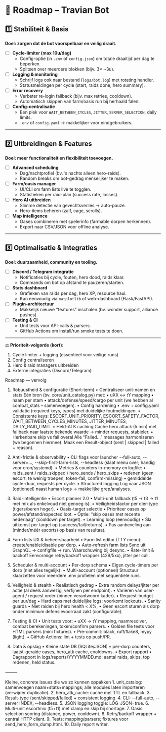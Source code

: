 # 📌 Roadmap – Travian Bot

## 1️⃣ Stabiliteit & Basis
**Doel: zorgen dat de bot voorspelbaar en veilig draait.**
- [ ] **Cycle-limiter (max 10u/dag)**  
  - Config-optie (in `.env` of `config.json`) om totale draaitijd per dag te beperken.  
  - Splitsen over meerdere blokken (bijv. 3× ~3u).  
- [ ] **Logging & monitoring**  
  - Schrijf logs ook naar bestand (`logs/bot.log`) met rotating handler.  
  - Statusmeldingen per cycle (start, raids done, hero summary).  
- [ ] **Error recovery**  
  - Verbeter re-login fallback (bijv. max retries, cooldown).  
  - Automatisch skippen van farm/oasis run bij herhaald falen.  
- [ ] **Config-centralisatie**  
  - Eén plek voor `WAIT_BETWEEN_CYCLES`, `JITTER`, `SERVER_SELECTION`, daily limits.  
  - `.env` of `config.yaml` → makkelijker voor eindgebruikers.  

---

## 2️⃣ Uitbreidingen & Features
**Doel: meer functionaliteit en flexibiliteit toevoegen.**
- [ ] **Advanced scheduling**  
  - Dag/nachtprofiel (bv. ’s nachts alleen hero-raids).  
  - Random breaks om bot-gedrag menselijker te maken.  
- [ ] **Farm/oasis manager**  
  - UI/CLI om farm lists live te togglen.  
  - Statistieken per raid-plan (success rate, losses).  
- [ ] **Hero AI uitbreiden**  
  - Slimme detectie van gevechtsverlies → auto-pauze.  
  - Hero-items beheren (zalf, cage, scrolls).  
- [ ] **Map intelligence**  
  - Oases combineren met spelerinfo (farmable dorpen herkennen).  
  - Export naar CSV/JSON voor offline analyse.  

---

## 3️⃣ Optimalisatie & Integraties
**Doel: duurzaamheid, community en tooling.**
- [ ] **Discord / Telegram integratie**  
  - Notificaties bij cycle, fouten, hero dood, raids klaar.  
  - Commands om bot op afstand te pauzeren/starten.  
- [ ] **Stats dashboard**  
  - Grafieken van raids per dag, hero XP, resource haul.  
  - Kan eenvoudig via `matplotlib` of web-dashboard (Flask/FastAPI).  
- [ ] **Plugin-architectuur**  
  - Makkelijk nieuwe “features” inschalen (bv. wonder support, alliance pushes).  
- [ ] **Testing & CI**  
  - Unit tests voor API-calls & parsers.  
  - GitHub Actions om install/run smoke tests te doen.  

---

⚖️ **Prioriteit-volgorde (kort):**  
1. Cycle limiter + logging (essentieel voor veilige runs)  
2. Config centraliseren  
3. Hero & raid managers uitbreiden  
4. Externe integraties (Discord/Telegram)  




Roadmap — vervolg

1) Robuustheid & configuratie (Short-term)
	•	Centraliseer unit-namen en stats
Eén bron (bv. core/unit_catalog.py) met:
	•	uXX ↔ tY mapping
	•	naam per stam
	•	attack/defense/speed/cargo per unit (we hebben al combat_stats – samenvoegen).
	•	Config hardening
	•	.env + config.yaml validatie (required keys, types) met duidelijke foutmeldingen.
	•	Consistente keys: ESCORT_UNIT_PRIORITY, ESCORT_SAFETY_FACTOR, WAIT_BETWEEN_CYCLES_MINUTES, JITTER_MINUTES, DAILY_RAID_LIMIT.
	•	Held-ATK caching
Cache hero attack (5 min) met fallback naar laatste bekende waarde → minder requests, stabieler.
	•	Herkenbare skip vs fail overal
Alle “Failed…” messages harmoniseren (we begonnen hiermee). Maak een Result-object (sent | skipped | failed + reason).

2) Anti-frictie & observability
	•	CLI flags voor launcher
--full-auto, --server=…, --skip-first-farm-lists, --headless (slaat menu over; handig voor cron/systemd).
	•	Metrics & counters
In-memory en logfile:
	•	raids_sent / raids_skipped / hero_sends / hero_skips
	•	redenen (geen escort, te weinig troepen, token-fail, confirm-missing)
	•	gemiddelde cycle-duur, requests per cycle.
	•	Structured logging
Log naar JSON (optioneel) naast human logs → makkelijke grep/analyses.

3) Raid-intelligentie
	•	Escort planner 2.0
	•	Multi-unit fallback (t5 → t3 → t1 met mix als enkelvoud niet genoeg is).
	•	Veiligheidsfactor per dier-type (tigers/beren hoger).
	•	Oasis-target selectie
	•	Prioriteer oases op power/afstand/expected loot.
	•	Optie: “skip oases met recente nederlaag” (cooldown per target).
	•	Learning loop (eenvoudig)
	•	Sla uitkomst per target op (success/fail/returns).
	•	Pas aanbeveling aan (minder/méér escorts) op basis van resultaat.

4) Farm lists UX & beheersbaarheid
	•	Farm list editor (TTY menu): create/enable/disable per dorp.
	•	Auto-refresh farm lists
Sync uit GraphQL → configfile → run. Waarschuwing bij desync.
	•	Rate-limit & backoff
Eenvormige retry/backoff wrapper (429/5xx), jitter per call.

5) Scheduler & multi-account
	•	Per-dorp schema
	•	Eigen cycle-timers per dorp (niet alles tegelijk).
	•	Multi-account (optioneel)
Structuur klaarzetten voor meerdere .env profielen met sequentiële runs.

6) Veiligheid & stealth
	•	Realistisch gedrag
	•	Extra random delays/jitter per actie (al deels aanwezig, verfijnen per endpoint).
	•	Variëren van user-agent / request order (binnen verantwoord kader).
	•	Request-budget per uur/dag
	•	Hard caps met duidelijke logs: voorkomt lockouts.
	•	Sanity guards
	•	Niet raiden bij hero health < X%,
	•	Geen escort sturen als dorp onder minimum defensievoorraad zakt (configurable).

7) Testing & CI
	•	Unit tests voor:
	•	uXX → tY mapping, naamresolver, combat berekeningen, token/confirm parsers.
	•	Golden file tests voor HTML parsers (mini fixtures).
	•	Pre-commit: black, ruff/flake8, mypy (light).
	•	GitHub Actions: lint + tests op push/PR.

8) Data & opslag
	•	Kleine state DB (SQLite/JSON)
	•	per-dorp counters, laatst-geraide oases, hero_atk cache, cooldowns.
	•	Export rapport
	•	Dagrapport in logs/reports/YYYYMMDD.md: aantal raids, skips, top redenen, held status.

⸻

Kleine, concrete issues die we zo kunnen oppakken
	1.	unit_catalog: samenvoegen naam+stats+mappings; alle modules laten importeren (verwijder duplicatie).
	2.	hero_atk_cache: cache met TTL en fallback.
	3.	Result-type (sent/skipped/failed) + consistent logging.
	4.	CLI: --full-auto, --server INDEX, --headless.
	5.	JSON logging toggle: LOG_JSON=true.
	6.	Multi-unit escortmix (t5+t1) met clamp en skip bij shortage.
	7.	Oasis selection scoring (distance, power, cooldown).
	8.	Retry/backoff wrapper + central HTTP client.
	9.	Tests: mapping/parsers; fixtures voor send_hero_form_dump.html.
	10.	Daily report writer.
